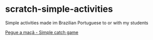 # scratch-simple-activities
Simple activities made im Brazilian Portuguese to or with my students

[Pegue a maçã - Simple catch game](https://scratch.mit.edu/projects/1138353670/)
